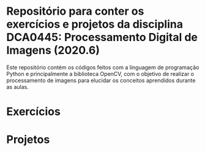 # Repositório para conter os exercícios e projetos da disciplina DCA0445: Processamento Digital de Imagens (2020.6)

Este repositório contém os códigos feitos com a linguagem de programação Python e principalmente a biblioteca OpenCV, com o objetivo de realizar o processamento de imagens para elucidar os conceitos aprendidos durante as aulas.

# Exercícios

##

# Projetos

